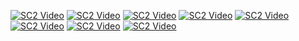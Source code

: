 
[![SC2 Video](https://img.youtube.com/vi/yBsWza2039o/0.jpg)](https://www.youtube.com/watch?v=yBsWza2039o)
[![SC2 Video](https://img.youtube.com/vi/JEiIIjX10zE/0.jpg)](https://www.youtube.com/watch?v=JEiIIjX10zE&list=PLqOiaH9id5qtD7h8Zwu1abjKULtVq0nQA&index=3)
[![SC2 Video](https://img.youtube.com/vi/OgTn8ZYZwEU/0.jpg)](https://www.youtube.com/watch?v=OgTn8ZYZwEU&list=PLqOiaH9id5quh5Dph5yuXfdHVGe1LrKvT&index=1)
[![SC2 Video](https://img.youtube.com/vi/1BfCnjr_Vjg/0.jpg)](https://www.youtube.com/watch?v=1BfCnjr_Vjg)
[![SC2 Video](https://img.youtube.com/vi/u_0Vzmj1Bxo/0.jpg)](https://www.youtube.com/watch?v=u_0Vzmj1Bxo)
[![SC2 Video](https://img.youtube.com/vi/APH6Nrar27w/0.jpg)](https://www.youtube.com/watch?v=APH6Nrar27w&list=PLYwpaL_SFmcB8fDd64B8SkJiPpEIzpCzC&index=1)
[![SC2 Video](https://img.youtube.com/vi/lVh9GUt69Ms/0.jpg)](https://www.youtube.com/watch?v=lVh9GUt69Ms&list=PLYwpaL_SFmcB8fDd64B8SkJiPpEIzpCzC&index=2)
[![SC2 Video](https://img.youtube.com/vi/M988_fsOSWo/0.jpg)](https://www.youtube.com/watch?v=M988_fsOSWo)



